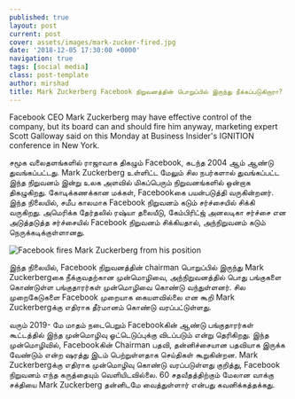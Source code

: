 ```yaml
---
published: true
layout: post
current: post
cover: assets/images/mark-zucker-fired.jpg
date: '2018-12-05 17:30:00 +0000'
navigation: true
tags: [social media]
class: post-template
author: mirshad
title: Mark Zuckerberg Facebook நிறுவனத்தின் பொறுப்பில் இருந்து நீக்கப்படுகிறாரா?
---
```

Facebook CEO Mark Zuckerberg may have effective control of the company, but its board can and should fire him anyway, marketing expert Scott Galloway said on this Monday at Business Insider's IGNITION conference in New York.

சமூக வலைதளங்களில் ராஜாவாக திகழும் Facebook, கடந்த 2004 ஆம் ஆண்டு துவங்கப்பட்டது. Mark Zuckerberg உள்ளிட்ட மேலும் சில நபர்களால் துவங்கப்பட்ட இந்த நிறுவனம் இன்று உலக அளவில் மிகப்பெரும் நிறுவனங்களில் ஒன்றாக திகழுகிறது. கோடிக்கணக்கான மக்கள், Facebookகை பயன்படுத்தி வருகின்றனர். இந்த நிலையில், சமீப காலமாக Facebook நிறுவனம் கடும் சர்ச்சையில் சிக்கி வருகிறது. அமெரிக்க தேர்தலில் ரஷ்யா தலையீடு, கேம்பிரிட்ஜ் அனலடிகா சர்ச்சை என அடுத்தடுத்த சர்ச்சையில் Facebook நிறுவனம் சிக்கியதால், அந்நிறுவனம் கடும் நெருக்கடிக்குள்ளானது.

<p><img src="https://techlanka.lk/assets/images/fired-mark.jpg" alt="Facebook fires Mark Zuckerberg from his position" /></p>

இந்த நிலையில், Facebook நிறுவனத்தின் chairman பொறுப்பில் இருந்து Mark Zuckerbergகை நீக்குவதற்கான முன்மொழிவை, அந்நிறுவனத்தில் பொது பங்குகளை கொண்டுள்ள பங்குதாரர்கள் முன்மொழிவை கொண்டு வந்துள்ளனர். சில முறைகேடுகளை Facebook முறையாக கையளவில்லை என கூறி Mark Zuckerbergக்கு எதிராக தீர்மானம் கொண்டு வரப்பட்டுள்ளது.

வரும் 2019- மே மாதம் நடைபெறும் Facebookகின் ஆண்டு பங்குதாரர்கள் கூட்டத்தில் இந்த முன்மொழிவு ஓட்டெடுப்புக்கு விடப்படும் என்று தெரிகிறது. இந்த முன்மொழிவில், Facebookகின் Chairman பதவி, தன்னிச்சையான பதவியாக இருக்க வேண்டும் என்ற ஷரத்து இடம் பெற்றுள்ளதாக செய்திகள் கூறுகின்றன. Mark Zuckerbergக்கு எதிராக முன்மொழிவு கொண்டு வரப்படுள்ளது குறித்து, Facebook நிறுவனம் எந்த கருத்தையும் வெளியிடவில்லை. 60 சதவீதத்திற்கும் மேலான வாக்கு சக்தியை Mark Zuckerberg தன்னிடமே வைத்துள்ளார் என்பது கவனிக்கத்தக்கது.
        

